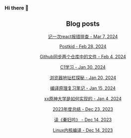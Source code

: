 ### Hi there 👋

<!--
**EuDs63/EuDs63** is a ✨ _special_ ✨ repository because its `README.md` (this file) appears on your GitHub profile.

Here are some ideas to get you started:

- 🔭 I’m currently working on ...
- 🌱 I’m currently learning ...
- 👯 I’m looking to collaborate on ...
- 🤔 I’m looking for help with ...
- 💬 Ask me about ...
- 📫 How to reach me: ...
- 😄 Pronouns: ...
- ⚡ Fun fact: ...
-->

<h2 align="center">Blog posts</h2>
<!-- BLOG-POST-LIST:START --><p align="center"><a href= https://ds63.eu.org/2024/a-react-debug-experience/ > 记一次react报错排查 - Mar 7, 2024 </a></p><p align="center"><a href= https://ds63.eu.org/2024/postkid/ > Postkid - Feb 28, 2024 </a></p><p align="center"><a href= https://ds63.eu.org/2024/sync-specific-files-of-two-repo/ > Github同步两个仓库中的文件 - Feb 4, 2024 </a></p><p align="center"><a href= https://ds63.eu.org/2024/c1-learning/ > C1学习 - Jan 30, 2024 </a></p><p align="center"><a href= https://ds63.eu.org/2024/exploring-the-browser-address-bar/ > 浏览器地址栏探秘 - Jan 20, 2024 </a></p><p align="center"><a href= https://ds63.eu.org/2024/learn-compile-principle/ > 编译原理复习笔记 - Jan 15, 2024 </a></p><p align="center"><a href= https://ds63.eu.org/2024/how-to-implement-xx-genshin-university/ > xx原神大学是如何实现的 - Jan 4, 2024 </a></p><p align="center"><a href= https://ds63.eu.org/2023/annual-summary-of-2023/ > 2023年度总结 - Dec 23, 2023 </a></p><p align="center"><a href= https://ds63.eu.org/2023/qin-fu-yin/ > 读《秦妇吟》 - Dec 14, 2023 </a></p><p align="center"><a href= https://ds63.eu.org/2023/compile-the-linux-kernel/ > Linux内核编译 - Dec 14, 2023 </a></p><!-- BLOG-POST-LIST:END -->
